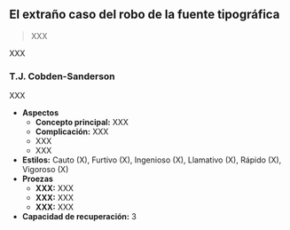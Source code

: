## El extraño caso del robo de la fuente tipográfica

> XXX

XXX

### T.J. Cobden-Sanderson

XXX

* **Aspectos**
  * **Concepto principal:** XXX
  * **Complicación:** XXX
  * XXX
  * XXX
* **Estilos:** Cauto (X), Furtivo (X), Ingenioso (X), Llamativo (X), Rápido (X), Vigoroso (X)
* **Proezas**
  * **XXX:** XXX
  * **XXX:** XXX
  * **XXX:** XXX
* **Capacidad de recuperación:** 3